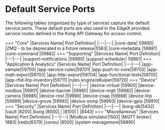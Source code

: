 # Default Service Ports
The following tables (organized by type of service) capture the default service ports.  These default ports are also used in the EdgeX provided service routes defined in the Kong API Gateway for access control.

=== "Core"
    |Services Name|	Port Definition|
    |---|---|
    |core-data|	59880|
    |ZMQ - to be deprecated in a future release|5563|
    |core-metadata	|59881|
    |core-command	|59882|
=== "Supporting"
    |Services Name|	Port Definition|
    |---|---|
    |support-notifications	|59860|
    |support-scheduler|	59861|
=== "Application & Analytics"
    |Services Name|	Port Definition|
    |---|---|
    |app-sample|59700|
    |app-service-rules|59701|
    |app-push-to-core|59702|
    |app-mqtt-export|59703|
    |app-http-export|59704|
    |app-functional-tests|59705|
    |app-rfid-llrp-inventory|59711|
    |rules engine/eKuiper|59720|
=== "Device"
    |Services Name|	Port Definition|
    |---|---|
    |device-virtual	|59900|
    |device-modbus	|59901|
    |device-bacnet  |59980|
    |device-mqtt	|59982|
    |device-camera  |59985|
    |device-rest    |59986|
    |device-coap    |59988|
    |device-llrp    |59989|
    |device-grove   |59992|
    |device-snmp	|59993|
    |device-gpio    |59910|
=== "Security"
    |Services Name|	Port Definition|
    |---|---|
    |kong-db|5432|
    |vault	|8200|
    |kong	|8000|
    | 	|8100|
    | 	|8443|
=== "Miscellaneous"
    |Services Name|	Port Definition|
    |---|---|
    |Modbus simulator|1502|
    |MQTT broker| 1883|
    |redis|6379|
    |consul	|8500|
    |system	management|58890|
